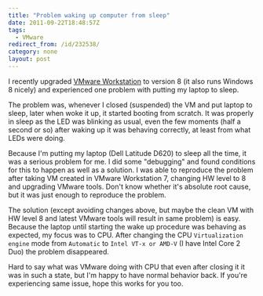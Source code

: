 ```yaml
---
title: "Problem waking up computer from sleep"
date: 2011-09-22T18:48:57Z
tags:
  - VMware
redirect_from: /id/232538/
category: none
layout: post
---
```

I recently upgraded [VMware Workstation][1] to version 8 (it also runs Windows 8 nicely) and experienced one problem with putting my laptop to sleep.

The problem was, whenever I closed (suspended) the VM and put laptop to sleep, later when woke it up, it started booting from scratch. It was properly in sleep as the LED was blinking as usual, even the few moments (half a second or so) after waking up it was behaving correctly, at least from what LEDs were doing.

Because I'm putting my laptop (Dell Latitude D620) to sleep all the time, it was a serious problem for me. I did some "debugging" and found conditions for this to happen as well as a solution. I was able to reproduce the problem after taking VM created in VMware Workstation 7, changing HW level to 8 and upgrading VMware tools. Don't know whether it's absolute root cause, but it was just enough to reproduce the problem.

The solution (except avoiding changes above, but maybe the clean VM with HW level 8 and latest VMware tools will result in same problem) is easy. Because the laptop until starting the wake up procedure was behaving as expected, my focus was to CPU. After changing the CPU `Virtualization engine` mode from `Automatic` to `Intel VT-x or AMD-V` (I have Intel Core 2 Duo) the problem disappeared.

Hard to say what was VMware doing with CPU that even after closing it it was in such a state, but I'm happy to have normal behavior back. If you're experiencing same issue, hope this works for you too.

[1]: http://www.vmware.com/products/workstation/